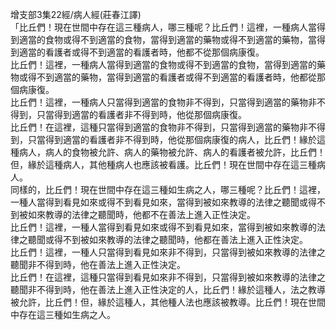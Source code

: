 增支部3集22經/病人經(莊春江譯)  
「比丘們！現在世間中存在這三種病人，哪三種呢？比丘們！這裡，一種病人當得到適當的食物或得不到適當的食物，當得到適當的藥物或得不到適當的藥物，當得到適當的看護者或得不到適當的看護者時，他都不從那個病康復。  
比丘們！這裡，一種病人當得到適當的食物或得不到適當的食物，當得到適當的藥物或得不到適當的藥物，當得到適當的看護者或得不到適當的看護者時，他都從那個病康復。  
比丘們！這裡，一種病人只當得到適當的食物非不得到，只當得到適當的藥物非不得到，只當得到適當的看護者非不得到時，他從那個病康復。  
比丘們！在這裡，這種只當得到適當的食物非不得到，只當得到適當的藥物非不得到，只當得到適當的看護者非不得到時，他從那個病康復的病人，比丘們！緣於這種病人，病人的食物被允許、病人的藥物被允許、病人的看護者被允許，比丘們！但，緣於這種病人，其他種病人也應該被看護。比丘們！現在世間中存在這三種病人。  
同樣的，比丘們！現在世間中存在這三種如生病之人，哪三種呢？比丘們！這裡，一種人當得到看見如來或得不到看見如來，當得到被如來教導的法律之聽聞或得不到被如來教導的法律之聽聞時，他都不在善法上進入正性決定。  
比丘們！這裡，一種人當得到看見如來或得不到看見如來，當得到被如來教導的法律之聽聞或得不到被如來教導的法律之聽聞時，他都在善法上進入正性決定。  
比丘們！這裡，一種人只當得到看見如來非不得到，只當得到被如來教導的法律之聽聞非不得到時，他在善法上進入正性決定。  
比丘們！在這裡，這種只當得到看見如來非不得到，只當得到被如來教導的法律之聽聞非不得到時，他在善法上進入正性決定的人，比丘們！緣於這種人，法之教導被允許，比丘們！但，緣於這種人，其他種人法也應該被教導。比丘們！現在世間中存在這三種如生病之人。  
  
  
